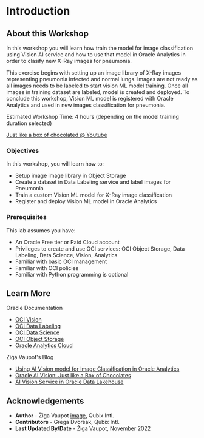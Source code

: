 # Introduction

## About this Workshop

In this workshop you will learn how train the model for image classification using Vision AI service and how to use that model in Oracle Analytics in order to clasify new X-Ray images for pneumonia. 

This exercise begins with setting up an image library of X-Ray images representing pneumonia infected and normal lungs. Images are not ready as all images needs to be labeled to start vision ML model training. Once all images in training dataset are labeled, model is created and deployed. To conclude this workshop, Vision ML model is registered with Oracle Analytics and used in new images classification for pneumonia.

Estimated Workshop Time: 4 hours (depending on the model training duration selected)

[Just like a box of chocolated @ Youtube](youtube:vIn7ujfadx4)

### Objectives

In this workshop, you will learn how to:
* Setup image image library in Object Storage
* Create a dataset in Data Labeling service and label images for Pneumonia
* Train a custom Vision ML model for X-Ray image classification
* Register and deploy Vision ML model in Oracle Analytics

### Prerequisites

This lab assumes you have:
* An Oracle Free tier or Paid Cloud account
* Privileges to create and use OCI services: OCI Object Storage, Data Labeling, Data Science, Vision, Analytics
* Familiar with basic OCI management
* Familiar with OCI policies
* Familiar with Python programming is optional

## Learn More

Oracle Documentation
* [OCI Vision](https://docs.oracle.com/en-us/iaas/vision/vision/using/home.htm)
* [OCI Data Labeling](https://docs.oracle.com/en-us/iaas/data-labeling/data-labeling/using/home.htm)
* [OCI Data Science](https://docs.oracle.com/en-us/iaas/data-labeling/data-labeling/using/home.htm)
* [OCI Object Storage](https://docs.oracle.com/en-us/iaas/Content/Object/home.htm)
* [Oracle Analytics Cloud](https://docs.oracle.com/en-us/iaas/analytics-cloud/index.html)

Ziga Vaupot's Blog

* [Using AI Vision model for Image Classification in Oracle Analytics](https://zigavaupot.blogspot.com/2022/09/using-ai-vision-model-for-image.html)
* [Oracle AI Vision: Just like a Box of Chocolates](https://zigavaupot.blogspot.com/2022/08/oracle-ai-vision-just-like-box-of.html)
* [AI Vision Service in Oracle Data Lakehouse](https://zigavaupot.blogspot.com/2022/05/vision-ai-service-at-oracle-data.html)

## Acknowledgements
* **Author** - Žiga Vaupot [image](images/SpadeACEPro.png "Oracle ACE Pro"), Qubix Intl.
* **Contributors** -  Grega Dvoršak, Qubix Intl.
* **Last Updated By/Date** - Žiga Vaupot, November 2022